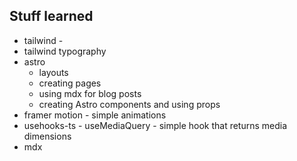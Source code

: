 

## Stuff learned 
- tailwind - 
- tailwind typography
- astro 
  - layouts
  - creating pages
  - using mdx for blog posts
  - creating Astro components and using props
- framer motion - simple animations
- usehooks-ts - useMediaQuery - simple hook that returns media dimensions
- mdx